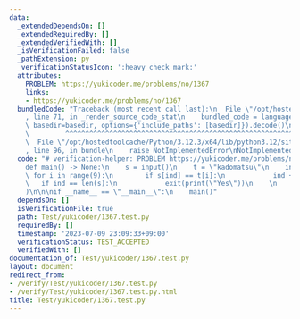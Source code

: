 ```yaml
---
data:
  _extendedDependsOn: []
  _extendedRequiredBy: []
  _extendedVerifiedWith: []
  _isVerificationFailed: false
  _pathExtension: py
  _verificationStatusIcon: ':heavy_check_mark:'
  attributes:
    PROBLEM: https://yukicoder.me/problems/no/1367
    links:
    - https://yukicoder.me/problems/no/1367
  bundledCode: "Traceback (most recent call last):\n  File \"/opt/hostedtoolcache/Python/3.12.3/x64/lib/python3.12/site-packages/onlinejudge_verify/documentation/build.py\"\
    , line 71, in _render_source_code_stat\n    bundled_code = language.bundle(stat.path,\
    \ basedir=basedir, options={'include_paths': [basedir]}).decode()\n          \
    \         ^^^^^^^^^^^^^^^^^^^^^^^^^^^^^^^^^^^^^^^^^^^^^^^^^^^^^^^^^^^^^^^^^^^^^^^^^^^^^^^^^\n\
    \  File \"/opt/hostedtoolcache/Python/3.12.3/x64/lib/python3.12/site-packages/onlinejudge_verify/languages/python.py\"\
    , line 96, in bundle\n    raise NotImplementedError\nNotImplementedError\n"
  code: "# verification-helper: PROBLEM https://yukicoder.me/problems/no/1367\n\n\
    def main() -> None:\n    s = input()\n    t = \"kadomatsu\"\n    ind = 0\n   \
    \ for i in range(9):\n        if s[ind] == t[i]:\n            ind += 1\n     \
    \   if ind == len(s):\n            exit(print(\"Yes\"))\n    \n    print(\"No\"\
    )\n\n\nif __name__ == \"__main__\":\n    main()"
  dependsOn: []
  isVerificationFile: true
  path: Test/yukicoder/1367.test.py
  requiredBy: []
  timestamp: '2023-07-09 23:09:33+09:00'
  verificationStatus: TEST_ACCEPTED
  verifiedWith: []
documentation_of: Test/yukicoder/1367.test.py
layout: document
redirect_from:
- /verify/Test/yukicoder/1367.test.py
- /verify/Test/yukicoder/1367.test.py.html
title: Test/yukicoder/1367.test.py
---
```

